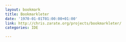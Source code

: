 ```yaml
---
layout: bookmark
title: Bookmarkleter
date: '1970-01-01T01:00:00+01:00'
link: http://chris.zarate.org/projects/bookmarkleter/
categories: IDE

---
```

